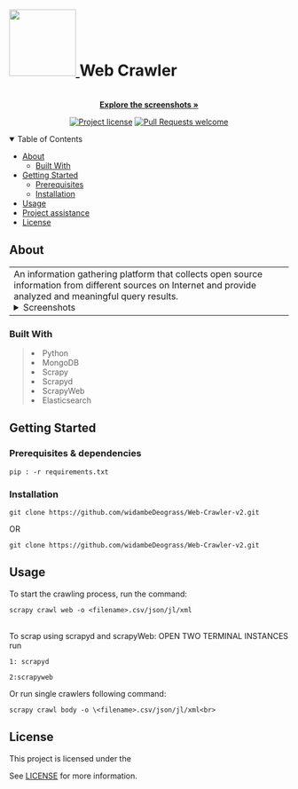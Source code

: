 <h1>
  <a href="http://196.192.78.28:8082/noberto/spiderweb.git">
    <!-- Please provide path to your logo here -->
    <img src="logo/Untitled_design-removebg-preview.png" alt="" width="120" height="120">
  </a>
<strong>Web Crawler</strong>
</h1>

<div align="center">
  <br />
  <a href="#about"><strong>Explore the screenshots »</strong></a>
  <br />
</div>

<div align="center">

[![Project license](https://img.shields.io/github/license/dec0dOS/spiderweb.svg?style=flat-square)](LICENSE)
[![Pull Requests welcome](https://img.shields.io/badge/PRs-welcome-ff69b4.svg?style=flat-square)](https://github.com/dec0dOS/spiderweb/issues?q=is%3Aissue+is%3Aopen+label%3A%22help+wanted%22)
</div>

<details open="open">
<summary>Table of Contents</summary>

- [About](#about)
  - [Built With](#built-with)
- [Getting Started](#getting-started)
  - [Prerequisites](#prerequisites)
  - [Installation](#installation)
- [Usage](#usage)
- [Project assistance](#project-assistance)
- [License](#license)

</details>



## About

<table><tr><td>
An information gathering platform that collects open source information from different sources on Internet and provide analyzed and meaningful query results.

<details>
<summary>Screenshots</summary>
<br>

|                               Home Page                               |                               Login Page                               |
| :-------------------------------------------------------------------: | :--------------------------------------------------------------------: |
| <img src="docs/images/screenshot.png" title="Home Page" width="100%"> | <img src="docs/images/screenshot.png" title="Login Page" width="100%"> |

</details>

</td></tr></table>

### Built With

> <li>Python</li>
> <li>MongoDB</li>
> <li>Scrapy</li>
> <li>Scrapyd</li>
> <li>ScrapyWeb</li>
> <li>Elasticsearch</li>


## Getting Started

### Prerequisites & dependencies
``` 
pip : -r requirements.txt
```

### Installation

```
git clone https://github.com/widambeDeograss/Web-Crawler-v2.git

```

<div style="margin:auto">OR</div> 

```
git clone https://github.com/widambeDeograss/Web-Crawler-v2.git

```

## Usage

To start the crawling process, run the command:
```
scrapy crawl web -o <filename>.csv/json/jl/xml
```

<br>To scrap using scrapyd and scrapyWeb: OPEN TWO TERMINAL INSTANCES run<br>
```
1: scrapyd

2:scrapyweb
```

Or run single crawlers following command:
```
scrapy crawl body -o \<filename>.csv/json/jl/xml<br>
```

## License

This project is licensed under the 

See [LICENSE](LICENSE) for more information.

